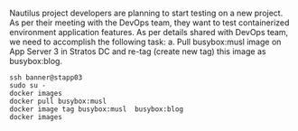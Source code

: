 Nautilus project developers are planning to start testing on a new project. As per their meeting with the DevOps team, they want to test containerized environment application features. As per details shared with DevOps team, we need to accomplish the following task:
a. Pull busybox:musl image on App Server 3 in Stratos DC and re-tag (create new tag) this image as busybox:blog.

```
ssh banner@stapp03
sudo su -
docker images
docker pull busybox:musl
docker image tag busybox:musl  busybox:blog
docker images
```